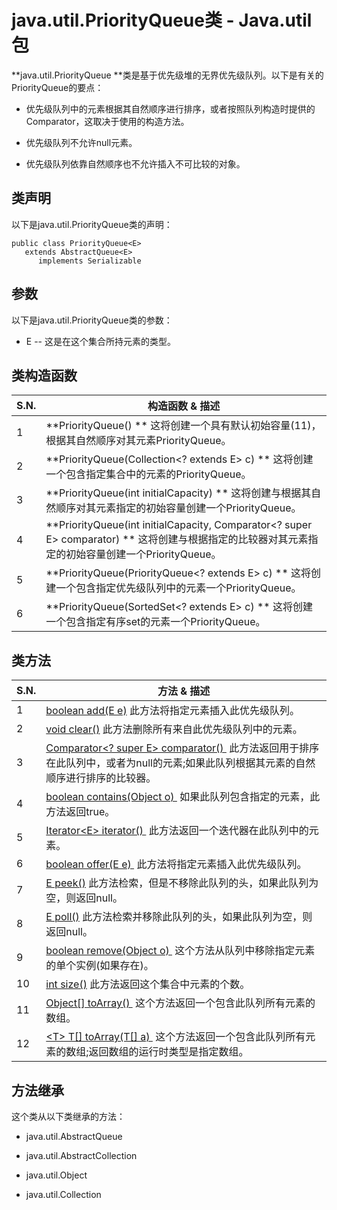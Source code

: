 # java.util.PriorityQueue类 - Java.util包

**java.util.PriorityQueue **类是基于优先级堆的无界优先级队列。以下是有关的PriorityQueue的要点：

*   优先级队列中的元素根据其自然顺序进行排序，或者按照队列构造时提供的Comparator，这取决于使用的构造方法。

*   优先级队列不允许null元素。

*   优先级队列依靠自然顺序也不允许插入不可比较的对象。

## 类声明

以下是java.util.PriorityQueue类的声明：

```
public class PriorityQueue<E>
   extends AbstractQueue<E>
      implements Serializable

```

## 参数

以下是java.util.PriorityQueue类的参数：

*   E -- 这是在这个集合所持元素的类型。

## 类构造函数

| S.N. | 构造函数 & 描述 |
| --- | --- |
| 1 | **PriorityQueue() ** 这将创建一个具有默认初始容量(11)，根据其自然顺序对其元素PriorityQueue。 |
| 2 | **PriorityQueue(Collection&lt;? extends E&gt; c) ** 这将创建一个包含指定集合中的元素的PriorityQueue。 |
| 3 | **PriorityQueue(int initialCapacity) ** 这将创建与根据其自然顺序对其元素指定的初始容量创建一个PriorityQueue。 |
| 4 | **PriorityQueue(int initialCapacity, Comparator&lt;? super E&gt; comparator) ** 这将创建与根据指定的比较器对其元素指定的初始容量创建一个PriorityQueue。 |
| 5 | **PriorityQueue(PriorityQueue&lt;? extends E&gt; c) ** 这将创建一个包含指定优先级队列中的元素一个PriorityQueue。 |
| 6 | **PriorityQueue(SortedSet&lt;? extends E&gt; c) ** 这将创建一个包含指定有序set的元素一个PriorityQueue。 |

## 类方法

| S.N. | 方法 & 描述 |
| --- | --- |
| 1 | [boolean add(E e)](http://www.yiibai.com/java/util/priorityqueue_add.html) 此方法将指定元素插入此优先级队列。 |
| 2 | [void clear()](http://www.yiibai.com/java/util/priorityqueue_clear.html) 此方法删除所有来自此优先级队列中的元素。 |
| 3 | [Comparator&lt;? super E&gt; comparator() ](http://www.yiibai.com/java/util/priorityqueue_super.html) 此方法返回用于排序在此队列中，或者为null的元素;如果此队列根据其元素的自然顺序进行排序的比较器。 |
| 4 | [boolean contains(Object o) ](http://www.yiibai.com/java/util/priorityqueue_contains.html) 如果此队列包含指定的元素，此方法返回true。 |
| 5 | [Iterator&lt;E&gt; iterator() ](http://www.yiibai.com/java/util/priorityqueue_iterator.html) 此方法返回一个迭代器在此队列中的元素。 |
| 6 | [boolean offer(E e) ](http://www.yiibai.com/java/util/priorityqueue_offer.html) 此方法将指定元素插入此优先级队列。 |
| 7 | [E peek()](http://www.yiibai.com/java/util/priorityqueue_peek.html) 此方法检索，但是不移除此队列的头，如果此队列为空，则返回null。 |
| 8 | [E poll()](http://www.yiibai.com/java/util/priorityqueue_poll.html) 此方法检索并移除此队列的头，如果此队列为空，则返回null。 |
| 9 | [boolean remove(Object o) ](http://www.yiibai.com/java/util/priorityqueue_remove.html) 这个方法从队列中移除指定元素的单个实例(如果存在)。 |
| 10 | [int size()](http://www.yiibai.com/java/util/priorityqueue_size.html) 此方法返回这个集合中元素的个数。 |
| 11 | [Object[] toArray() ](http://www.yiibai.com/java/util/priorityqueue_toarray_object.html) 这个方法返回一个包含此队列所有元素的数组。 |
| 12 | [&lt;T&gt; T[] toArray(T[] a) ](http://www.yiibai.com/java/util/priorityqueue_toarray.html) 这个方法返回一个包含此队列所有元素的数组;返回数组的运行时类型是指定数组。 |

## 方法继承

这个类从以下类继承的方法：

*   java.util.AbstractQueue

*   java.util.AbstractCollection

*   java.util.Object

*   java.util.Collection

